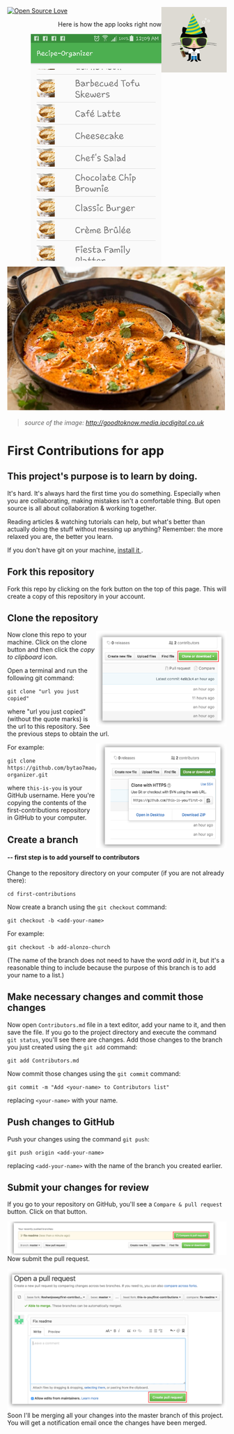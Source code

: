 [![Open Source Love](https://badges.frapsoft.com/os/v1/open-source.svg?v=103)](https://github.com/ellerbrock/open-source-badges/)
<img align="right" width="150" src="assets/hipster.jpg" alt="github hipster" />


<p dir='rtl' align='right'>Here is how the app looks right now</p>
<img align="right" width="300" src="assets/app.png" alt="the app" />


<img align="top" width="500" src="assets/one.jpg" alt="http://goodtoknow.media.ipcdigital.co.uk" />

>###### source of the image: http://goodtoknow.media.ipcdigital.co.uk

# First Contributions for app
## This project's purpose is to learn by doing.

It's hard. It's always hard the first time you do something. Especially when you are collaborating, making mistakes isn't a comfortable thing. But open source is all about collaboration & working together.

Reading articles & watching tutorials can help, but what's better than actually doing the stuff without messing up anything? Remember: the more relaxed you are, the better you learn.

If you don't have git on your machine, [ install it ]( https://help.github.com/articles/set-up-git/ ).

## Fork this repository

Fork this repo by clicking on the fork button on the top of this page.
This will create a copy of this repository in your account.

## Clone the repository

<img align="right" width="300" src="assets/clone.png" alt="clone this repository" />

Now clone this repo to your machine. Click on the clone button and then click the *copy to clipboard* icon.

Open a terminal and run the following git command:

```
git clone "url you just copied"
```
where "url you just copied" (without the quote marks) is the url to this repository. See the previous steps to obtain the url.

<img align="right" width="300" src="assets/copy-to-clipboard.png" alt="copy URL to clipboard" />

For example:
```
git clone https://github.com/bytao7mao/recipe-organizer.git
```
where `this-is-you` is your GitHub username. Here you're copying the contents of the first-contributions repository in GitHub to your computer.

## Create a branch  
#### -- first step is to add yourself to contributors

Change to the repository directory on your computer (if you are not already there):

```
cd first-contributions
```
Now create a branch using the `git checkout` command:
```
git checkout -b <add-your-name>
```

For example:
```
git checkout -b add-alonzo-church
```
(The name of the branch does not need to have the word *add* in it, but it's a reasonable thing to include because the purpose of this branch is to add your name to a list.)

## Make necessary changes and commit those changes

Now open `Contributors.md` file in a text editor, add your name to it, and then save the file. If you go to the project directory and execute the command `git status`, you'll see there are changes. Add those changes to the branch you just created using the `git add` command:
```
git add Contributors.md
```

Now commit those changes using the `git commit` command:
```
git commit -m "Add <your-name> to Contributors list"
```
replacing `<your-name>` with your name.

## Push changes to GitHub

Push your changes using the command `git push`:
```
git push origin <add-your-name>
```
replacing `<add-your-name>` with the name of the branch you created earlier.

## Submit your changes for review

If you go to your repository on GitHub, you'll see a  `Compare & pull request` button.  Click on that button.

<img style="float: right;" src="assets/compare-and-pull.png" alt="create a pull request" />

Now submit the pull request.

<img style="float: right;" src="assets/submit-pull.png" alt="submit pull request" />

Soon I'll be merging all your changes into the master branch of this project. You will get a notification email once the changes have been merged.
